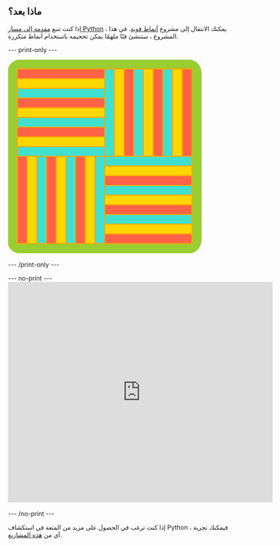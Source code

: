 ## ماذا بعد؟

إذا كنت تتبع [مقدمة إلى مسار Python](https://projects.raspberrypi.org/en/pathways/python-intro) ، يمكنك الانتقال إلى مشروع [أنماط قوية](https://projects.raspberrypi.org/en/projects/powerful-patterns). في هذا المشروع ، ستنشئ فنًا ملهمًا يمكن تحجيمه باستخدام أنماط متكررة.

--- print-only ---

![أحد الأمثلة من مشروع الأنماط القوية باستخدام أشكال هندسية مستديرة.](images/kek-project.png)

--- /print-only ---

--- no-print --- <iframe src="https://trinket.io/embed/python/81be7eb895?outputOnly=true&start=result" width="600" height="500" frameborder="0" marginwidth="0" marginheight="0" allowfullscreen mark="crwd-mark"> </iframe>


--- /no-print ---

إذا كنت ترغب في الحصول على مزيد من المتعة في استكشاف Python ، فيمكنك تجربة أي من [هذه المشاريع](https://projects.raspberrypi.org/en/projects?software%5B%5D=python).

